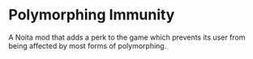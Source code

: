 # Polymorphing Immunity

A Noita mod that adds a perk to the game which prevents its user from being affected by most forms of polymorphing.
